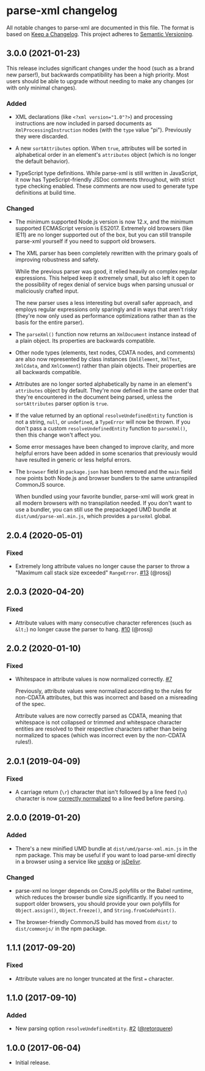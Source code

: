 # parse-xml changelog

All notable changes to parse-xml are documented in this file. The format is based on [Keep a Changelog](https://keepachangelog.com/en/1.0.0/). This project adheres to [Semantic Versioning](https://semver.org/spec/v2.0.0.html).

## 3.0.0 (2021-01-23)

This release includes significant changes under the hood (such as a brand new parser!), but backwards compatibility has been a high priority. Most users should be able to upgrade without needing to make any changes (or with only minimal changes).

### Added

-   XML declarations (like `<?xml version="1.0"?>`) and processing instructions are now included in parsed documents as `XmlProcessingInstruction` nodes (with the `type` value "pi"). Previously they were discarded.

-   A new `sortAttributes` option. When `true`, attributes will be sorted in alphabetical order in an element's `attributes` object (which is no longer the default behavior).

-   TypeScript type definitions. While parse-xml is still written in JavaScript, it now has TypeScript-friendly JSDoc comments throughout, with strict type checking enabled. These comments are now used to generate type definitions at build time.

### Changed

-   The minimum supported Node.js version is now 12.x, and the minimum supported ECMAScript version is ES2017. Extremely old browsers (like IE11) are no longer supported out of the box, but you can still transpile parse-xml yourself if you need to support old browsers.

-   The XML parser has been completely rewritten with the primary goals of improving robustness and safety.

    While the previous parser was good, it relied heavily on complex regular expressions. This helped keep it extremely small, but also left it open to the possibility of regex denial of service bugs when parsing unusual or maliciously crafted input.

    The new parser uses a less interesting but overall safer approach, and employs regular expressions only sparingly and in ways that aren't risky (they're now only used as performance optimizations rather than as the basis for the entire parser).

-   The `parseXml()` function now returns an `XmlDocument` instance instead of a plain object. Its properties are backwards compatible.

-   Other node types (elements, text nodes, CDATA nodes, and comments) are also now represented by class instances (`XmlElement`, `XmlText`, `XmlCdata`, and `XmlComment`) rather than plain objects. Their properties are all backwards compatible.

-   Attributes are no longer sorted alphabetically by name in an element's `attributes` object by default. They're now defined in the same order that they're encountered in the document being parsed, unless the `sortAttributes` parser option is `true`.

-   If the value returned by an optional `resolveUndefinedEntity` function is not a string, `null`, or `undefined`, a `TypeError` will now be thrown. If you don't pass a custom `resolveUndefinedEntity` function to `parseXml()`, then this change won't affect you.

-   Some error messages have been changed to improve clarity, and more helpful errors have been added in some scenarios that previously would have resulted in generic or less helpful errors.

-   The `browser` field in `package.json` has been removed and the `main` field now points both Node.js and browser bundlers to the same untranspiled CommonJS source.

    When bundled using your favorite bundler, parse-xml will work great in all modern browsers with no transpilation needed. If you don't want to use a bundler, you can still use the prepackaged UMD bundle at `dist/umd/parse-xml.min.js`, which provides a `parseXml` global.

## 2.0.4 (2020-05-01)

### Fixed

-   Extremely long attribute values no longer cause the parser to throw a "Maximum call stack size exceeded" `RangeError`. [#13] (@rossj)

[#13]:https://github.com/rgrove/parse-xml/pull/13

## 2.0.3 (2020-04-20)

### Fixed

-   Attribute values with many consecutive character references (such as `&lt;`) no longer cause the parser to hang. [#10] (@rossj)

[#10]:https://github.com/rgrove/parse-xml/pull/10

## 2.0.2 (2020-01-10)

### Fixed

-   Whitespace in attribute values is now normalized correctly. [#7]

    Previously, attribute values were normalized according to the rules for non-CDATA attributes, but this was incorrect and based on a misreading of the spec.

    Attribute values are now correctly parsed as CDATA, meaning that whitespace is not collapsed or trimmed and whitespace character entities are resolved to their respective characters rather than being normalized to spaces (which was incorrect even by the non-CDATA rules!).

[#7]:https://github.com/rgrove/parse-xml/pull/7

## 2.0.1 (2019-04-09)

### Fixed

-   A carriage return (`\r`) character that isn't followed by a line feed (`\n`) character is now [correctly normalized][xml-line-ends] to a line feed before parsing.

[xml-line-ends]:https://www.w3.org/TR/2008/REC-xml-20081126/#sec-line-ends

## 2.0.0 (2019-01-20)

### Added

-   There's a new minified UMD bundle at `dist/umd/parse-xml.min.js` in the npm package. This may be useful if you want to load parse-xml directly in a browser using a service like [unpkg](https://unpkg.com/@rgrove/parse-xml/dist/umd/parse-xml.min.js) or [jsDelivr](https://cdn.jsdelivr.net/npm/@rgrove/parse-xml/dist/umd/parse-xml.min.js).

### Changed

-   parse-xml no longer depends on CoreJS polyfills or the Babel runtime, which reduces the browser bundle size significantly. If you need to support older browsers, you should provide your own polyfills for `Object.assign()`, `Object.freeze()`, and `String.fromCodePoint()`.

-   The browser-friendly CommonJS build has moved from `dist/` to `dist/commonjs/` in the npm package.

## 1.1.1 (2017-09-20)

### Fixed

-   Attribute values are no longer truncated at the first `=` character.

## 1.1.0 (2017-09-10)

### Added

-   New parsing option `resolveUndefinedEntity`. [#2] ([@retorquere](https://github.com/retorquere))

[#2]:https://github.com/rgrove/parse-xml/pull/2

## 1.0.0 (2017-06-04)

-   Initial release.
